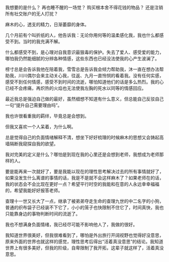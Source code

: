 我想要的是什么？
再也睡不醒的一场觉？
购买根本舍不得花钱的物品？
还是注销所有社交账户的无人打扰？

麻木的心，透支的精力，日渐萎靡的身体。

几个月前有个叫折纸的人，他告诉我：无论你用何等的温柔感化我，我也什么都感受不到。当时的我充满不解。

什么都感受不到，是心理对自我意识最狠毒的保护。失去了爱人、感受爱的能力，哪怕我仍然能细腻的分辨各种情感，这些东西也已经没法使我的心产生波澜了。

榜寸总是会告诉我他在陪着我，雪雪总是告诉我会倾力帮助我，沐一直在想办法帮助我，川川偶尔会来主动关心我，往返、九月一直怜悯的看着我。没有任何实感，感受不到任何情感，感受不到时间的流逝，哪怕知道他们的话是多么热烈。我的心已经不会疼痛，再炽热的火焰也无法使我左胸的死水以同等的情感回应。

最近我总是强迫自己做的最好，虽然细想不知道有什么意义，但总能自己反驳自己一句“提升自己需要理由吗”。

我也许很看重我的羁绊，毕竟总是会想到。

但我又喜欢一个人呆着，为什么啊。

总是觉得自己的负面情绪解释不清，想坐下好好梳理的时候麻木的思想又会铸起高墙隔断我窥探自我的欲望。

我对完美的定义是什么？哪怕是到现在我的心里还是会想到老师，我想成为老师那样的人。

要是能再来一次就好了，要是我能以现在的理性思考解决过去的所有事情就好了，如果没发生什么离谱的事情的话，我是不是就不会这样麻木了？如果老师在的话，我的状态会不会比现在更好一点？希望平行时空的我能和在意的人永远幸幸福福的，希望我能好好报答老师。

查理十一世又长大了一点，继承了被弟弟夺走生命的查理九世的中二名字的小狗，普通的织布袋子已经装不下它了，小小的笼子也快限制不住它了，时间真快，我也只能靠身边的事物判断时间的流逝了。

我也不想满身负面情绪，我已经尽可能不影响他人了，我做的很好。

我知道世界很美好，但我很难看到了，哪怕是外出旅行开阔视野也觉得好没意思，原来外面的世界也就这样的感觉，理性思考后得出“活着真没意思”的结论。我知道世界上有很多美好，但我的阶级，自卑限制了我开拓，这辈子就这样了，活着真没意思。